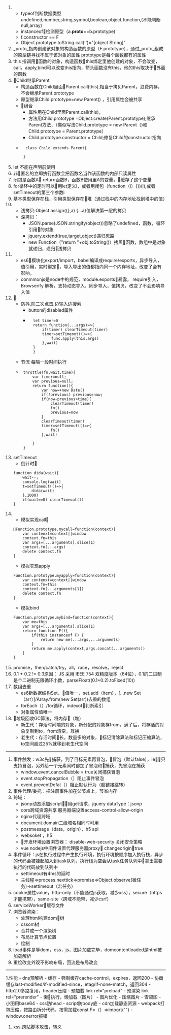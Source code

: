 1. - typeof判断数据类型undefined,number,string,symbol,boolean,object,function,(不能判断null,array)
   - instanceof检测原型（a.__proto__==b.prototype)
   - f.constructor == F
   - Object.prototype.toString.call('')="[object String]"  
1. _proto_指向创建该对象的构造函数的原型（F.prototype），通过_proto_组成的原型链寻找不属于该对象的属性
    prototype是每个函数都有的属性
1. this 指调用函数的对象，构造函数this绑定里他创建的对象，不会改变，call，apply,bind可以改变this指向，箭头函数没有this，他的this取决于外面的函数
1. Child继承Parent
    - 构造函数在Child里面Parent.call(this),相当于拷贝Parent，浪费内存，不会继承Parent.prototype
    - 原型继承Child.prototype=new Parent() ，引用属性会被共享
    - 组合
        - 属性用在Child里面Parent.call(this)，
        - 方法用Child.prototype =Object.create(Parent.prototype);继承Parent方法，（类似写法Child.prototype = new Parent（)和
        Child.prototype = Parent.prototype）
        - Child.prototype.constructor = Child;修复Child的constructor指向
    - ``` 
        class Child extends Parent{

       }
       ```
1. let 不能在声明前使用
1. 非匿名的立即执行函数会把函数名当作该函数的内部只读属性
1. 闭包是函数A return函数B，函数B使用里A的变量，缓存了这个变量
1. for循环中的定时可以用let定义i，或者用闭包（function（i）{})(i),或者setTimeout的第三个参数i
1. 基本类型保存在栈，引用类型保存在堆（通过栈中的内存地址找到堆中的值）
1. - 浅拷贝:Object.assign({},a)    {...a}值解决第一层的拷贝
    - 深拷贝：
         - JSON.parse(JSON.stringify(object))忽略了undefined，函数，循环引用的对象
         - jquery.extend(true,target,object)递归思路
         - new Function（"return "+obj.toString()）拷贝函数，数组中是对象就递归，递归浅拷贝
1. - es6模块化export/import，babel编译成require/exports，异步导入，值引用，实时绑定，导入导出的值都指向同一个内存地址，改变了会有影响，
   - conmmonjs是node中的规范，module.exports暴露， require引入，Browserify 解析，支持动态导入，同步导入，值拷贝，改变了不会影响导入值
1.  
    - 防抖,防二次点击,边输入边搜索
        - button的disabled属性
        - ```debounce(func,wait){
            let timer=0
            return function(...args)=>{
                if(timer) clearTimeout(timer)
                timer=setTimeout(()=>{
                    func.apply(this,args)
                },wait)
            }
            }
            ```
    - 节流 每隔一段时间执行
     - ```
        throttle(fn,wait,time){
            var timer=null;
            var previous=null;
            return function(){
                var now=+new Date()
                if(!previous) previous=now;
                if(now-previous>time){
                    clearTimeout(timer)
                    fn()
                    previous=now
                }
                clearTimeout(timer)
                timer=setTimeout(()=>{
                    fn()
                },wait)

            }
        }
       ```
1. setTimeout 
    - 倒计时
    ```
    function dida(wait){
        wait--;
        console.log(wait)
        t=setTimeout(()=>{
            dida(wait)
        },1000)
        if(wait==0) clearTimeout(t)
    }
    ```
1. - 模拟实现call
    ```
    Function.prototype.mycall=function(context){
        var contenxt=context||window
        context.fn=this
        var args=[...arguments].slice(1)
        context.fn(...args)
        delete context.fn
    }
    ```
    - 模拟实现apply
    ```
    Function.prototype.myapply=function(context){
        var contenxt=context||window
        context.fn=this
        context.fn(...arguments[1])
        delete context.fn
    }
    ```
    - 模拟bind
    ```
    Function.prototype.mybind=function(context){
        var me=this
        var args=[...arguments].slice(1)
        return function F(){
            if(this instanceof F) {
                return new me(...args,...arguments)
            }
            return me.apply(context,args.concat(...arguments))
        }
    }
    ```
1. promise，then/catch/try，all，race，resolve，reject
1. 0.1 + 0.2 != 0.3原因： JS 采用 IEEE 754 双精度版本（64位），0.1的二进制是个二进制无限循环小数，parseFloat((0.1+0.2).toFixed(10))
1. 数组去重
    - es6新数据结构Set，值唯一，set.add（item），[...new Set（arr）]/Array.from(new Set(arr))去重的数组
    - forEach（）/for循环，indexof判断索引
    - 对象属性值唯一
1. 垃圾回收GC算法，将内存（堆）
    - 新生代：存活时间端的对象，新分配的对象存from，满了后，将存活的对象复制到to，from清空，互换
    - 老生代：存活时间长，数量多的对象，标记清除算法和标记压缩算法，to空间超过25%就移到老生代空间
-----------------
1. 事件触发：w3c先捕获，到了目标元素再冒泡，冒泡（默认false），ie只支持冒泡，另外给一个元素同时都加了冒泡和捕获，先冒泡在捕获
    - window.event.cancelBubble = true关闭捕获冒泡
    - event.stopPropagation（）阻止事件冒泡
    - event.preventDefat（）阻止默认行为（超链接跳转）
1. 事件代理/委托：把注册事件加在父节点上，节省内存
1. 跨域：
    - jsonp动态添加script，用get请求，jquery dataType：jsonp
    - cors跨域资源共享 服务器端设置access-control-allow-origin
    - nginx代理跨域
    - document.domain二级域名相同时可用
    - postmessage（data，origin），h5 api
    - websoket ，h5
    - 开发环境设置浏览器： disable-web-security 关闭安全策略
    - vue nodejs中间件设置代理服务器proxy changeorigin：true
1. 事件循环：js在执行过程中产生执行环境，执行环境按顺序加入执行栈，异步的代码会被挂起加入到task队列，执行栈为空会从task任务队列中拿出需要执行的代码放到队列中
    - settimeout有4ms的延时
    - 主线程=>process.nexttick=>promise=>Object.observe(微任务)=>settimeout（宏任务）
1. cookie属性value，http-only（不能通过js获取，减少xss），secure（https才能携带），same-site（跨域不能带，减少csrf）
1. serviceWorker缓存文件
1. 浏览器渲染：
    - 处理html构建dom树
    - cssom树
    - 合并成一个渲染树
    - 布局计算节点位置
    - 绘制
1. load事件是等dom，css，js，图片加载完毕，domcontentloaded是html被加载解析
1. 重绘改变外观不影响布局，回流是布局改变
-------------
1.性能
    - dns预解析<link rel="dns-prefetch" href="//com">
    - 缓存
        - 强制缓存cache-control，expires，返回200
        - 协商缓存last-modified/if-modified-since，etag/if-none-match，返回304
    - http2.0多路复用，header压缩
    - 预加载 link rel="preload"
    - 预渲染 link rel="prerender"
    - 懒执行，懒加载（图片）
    - 图片优化
        - 压缩图片
        - 雪碧图
        - 小图用base64
    - css防head
    - script防body底
    - cdn加载静态资源
    - webpack打包压缩，按路由拆分代码，按需加载const F=（）=>import("")
    - window.onerror报错
1. xss,跨站脚本攻击，转义